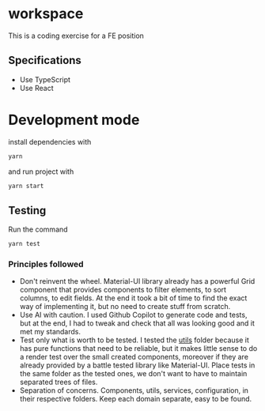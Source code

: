 # workspace
This is a coding exercise for a FE position
## Specifications
- Use TypeScript
- Use React

# Development mode
install dependencies with
```bash
yarn
```
and run project with
```bash
yarn start
```

## Testing
Run the command
```bash
yarn test
```

### Principles followed
- Don't reinvent the wheel. Material-UI library already has a powerful Grid component that provides components to filter elements, to sort columns, to edit fields. At the end it took a bit of time to find the exact way of implementing it, but no need to create stuff from scratch.
- Use AI with caution. I used Github Copilot to generate code and tests, but at the end, I had to tweak and check that all was looking good and it met my standards.
- Test only what is worth to be tested. I tested the [utils](./src/utils/) folder because it has pure functions that need to be reliable, but it makes little sense to do a render test over the small created components, moreover if they are already provided by a battle tested library like Material-UI. Place tests in the same folder as the tested ones, we don't want to have to maintain separated trees of files.
- Separation of concerns. Components, utils, services, configuration, in their respective folders. Keep each domain separate, easy to be found. 
